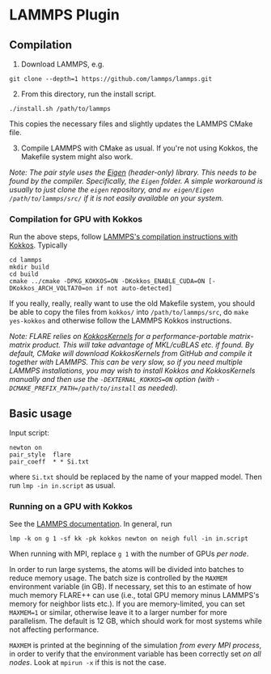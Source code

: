 # LAMMPS Plugin

## Compilation

1. Download LAMMPS, e.g.
```
git clone --depth=1 https://github.com/lammps/lammps.git
```
2. From this directory, run the install script.
```
./install.sh /path/to/lammps
```
This copies the necessary files and slightly updates the LAMMPS CMake file.

3. Compile LAMMPS with CMake as usual. If you're not using Kokkos, the Makefile system might also work.

*Note: The pair style uses the [Eigen](https://gitlab.com/libeigen/eigen) (header-only) library. This needs to be found by the compiler. Specifically, the `Eigen` folder. A simple workaround is usually to just clone the `eigen` repository, and `mv eigen/Eigen /path/to/lammps/src/` if it is not easily available on your system.*

### Compilation for GPU with Kokkos
Run the above steps, follow [LAMMPS's compilation instructions with Kokkos](https://docs.lammps.org/Build_extras.html#kokkos). Typically
```
cd lammps
mkdir build
cd build
cmake ../cmake -DPKG_KOKKOS=ON -DKokkos_ENABLE_CUDA=ON [-DKokkos_ARCH_VOLTA70=on if not auto-detected]
```

If you really, really, really want to use the old Makefile system, you should be able to copy the files from `kokkos/` into `/path/to/lammps/src`, do `make yes-kokkos` and otherwise follow the LAMMPS Kokkos instructions.

*Note: FLARE relies on [KokkosKernels](https://github.com/kokkos/kokkos-kernels) for a performance-portable matrix-matrix product. This will take advantage of MKL/cuBLAS etc. if found. By default, CMake will download KokkosKernels from GitHub and compile it together with LAMMPS. This can be very slow, so if you need multiple LAMMPS installations, you may wish to install Kokkos and KokkosKernels manually and then use the `-DEXTERNAL_KOKKOS=ON` option (with `-DCMAKE_PREFIX_PATH=/path/to/install` as needed).*

## Basic usage
Input script:

```
newton on
pair_style	flare
pair_coeff	* * Si.txt
```

where `Si.txt` should be replaced by the name of your mapped model. Then run `lmp -in in.script` as usual.

### Running on a GPU with Kokkos
See the [LAMMPS documentation](https://docs.lammps.org/Speed_kokkos.html). In general, run
```
lmp -k on g 1 -sf kk -pk kokkos newton on neigh full -in in.script
```
When running with MPI, replace `g 1` with the number of GPUs *per node*.

In order to run large systems, the atoms will be divided into batches to reduce memory usage. The batch size is controlled by the `MAXMEM` environment variable (in GB). If necessary, set this to an estimate of how much memory FLARE++ can use (i.e., total GPU memory minus LAMMPS's memory for neighbor lists etc.). If you are memory-limited, you can set `MAXMEM=1` or similar, otherwise leave it to a larger number for more parallelism. The default is 12 GB, which should work for most systems while not affecting performance.

`MAXMEM` is printed at the beginning of the simulation *from every MPI process*, in order to verify that the environment variable has been correctly set *on all nodes*. Look at `mpirun -x` if this is not the case.
